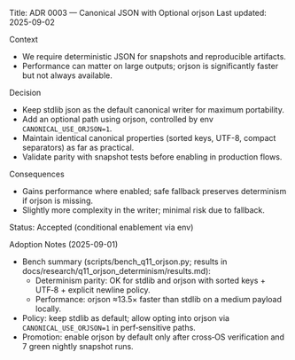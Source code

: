 Title: ADR 0003 — Canonical JSON with Optional orjson
Last updated: 2025-09-02

Context
- We require deterministic JSON for snapshots and reproducible artifacts.
- Performance can matter on large outputs; orjson is significantly faster but not always available.

Decision
- Keep stdlib json as the default canonical writer for maximum portability.
- Add an optional path using orjson, controlled by env `CANONICAL_USE_ORJSON=1`.
- Maintain identical canonical properties (sorted keys, UTF-8, compact separators) as far as practical.
- Validate parity with snapshot tests before enabling in production flows.

Consequences
- Gains performance where enabled; safe fallback preserves determinism if orjson is missing.
- Slightly more complexity in the writer; minimal risk due to fallback.

Status: Accepted (conditional enablement via env)

Adoption Notes (2025-09-01)
- Bench summary (scripts/bench_q11_orjson.py; results in docs/research/q11_orjson_determinism/results.md):
  - Determinism parity: OK for stdlib and orjson with sorted keys + UTF‑8 + explicit newline policy.
  - Performance: orjson ≈13.5× faster than stdlib on a medium payload locally.
- Policy: keep stdlib as default; allow opting into orjson via `CANONICAL_USE_ORJSON=1` in perf‑sensitive paths.
- Promotion: enable orjson by default only after cross‑OS verification and 7 green nightly snapshot runs.
